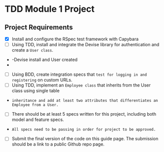 # TDD Module 1 Project

## Project Requirements
 * [x] Install and configure the RSpec test framework with Capybara
 * [ ] Using TDD, install and integrate the Devise library for authentication and create a `User class`.
 *    -Devise install and User created
 *    
 * [ ] Using BDD, create integration specs that `test for logging in and registering` on custom URLs.
 * [ ] Using TDD, implement an `Employee class` that inherits from the User class using single table 
 *     inheritance and add at least two attributes that differentiates an Employee from a User.
 * [ ] There should be at least 5 specs written for this project, including both model and feature specs. 
 *     All specs need to be passing in order for project to be approved.
 * [ ] Submit the final version of the code on this guide page. The submission should be a link to a public Github repo page.